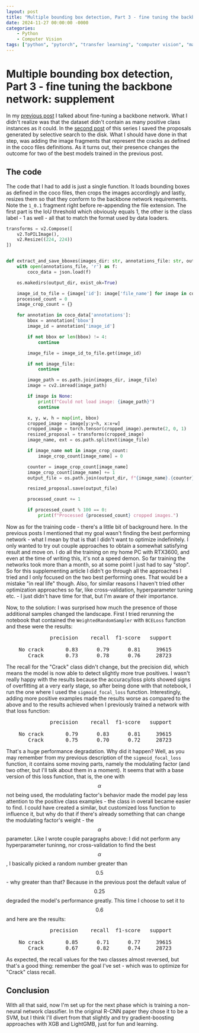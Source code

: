 ```yaml
---
layout: post
title: "Multiple bounding box detection, Part 3 - fine tuning the backbone network"
date: 2024-11-27 00:00:00 -0000
categories:
    - Python
    - Computer Vision
tags: ["python", "pytorch", "transfer learning", "computer vision", "math"]
---
```


# Multiple bounding box detection, Part 3 - fine tuning the backbone network: supplement

In my [previous post](https://mmalek06.github.io/python/2024/11/23/multiple-bounding-box-detection-part3.html) I talked about fine-tuning a backbone network. What I didn't realize was that the dataset didn't contain as many positive class instances as it could. In the [second post](https://mmalek06.github.io/python/2024/11/02/multiple-bounding-box-detection-part2.html) of this series I saved the proposals generated by selective search to the disk. What I should have done in that step, was adding the image fragments that represent the cracks as defined in the coco files definitions. As it turns out, their presence changes the outcome for two of the best models trained in the previous post.

## The code

The code that I had to add is just a single function. It loads bounding boxes as defined in the coco files, then crops the images accordingly and lastly, resizes them so that they conform to the backbone network requirements. Note the `1_0.1` fragment right before re-appending the file extension. The first part is the IoU threshold which obviously equals 1, the other is the class label - 1 as well - all that to match the format used by data loaders.

```python
transforms = v2.Compose([
    v2.ToPILImage(),
    v2.Resize((224, 224))
])


def extract_and_save_bboxes(images_dir: str, annotations_file: str, output_dir: str) -> None:
    with open(annotations_file, 'r') as f:
        coco_data = json.load(f)

    os.makedirs(output_dir, exist_ok=True)

    image_id_to_file = {image['id']: image['file_name'] for image in coco_data['images']}
    processed_count = 0
    image_crop_count = {}

    for annotation in coco_data['annotations']:
        bbox = annotation['bbox']
        image_id = annotation['image_id']

        if not bbox or len(bbox) != 4:
            continue

        image_file = image_id_to_file.get(image_id)

        if not image_file:
            continue

        image_path = os.path.join(images_dir, image_file)
        image = cv2.imread(image_path)

        if image is None:
            print(f"Could not load image: {image_path}")
            continue

        x, y, w, h = map(int, bbox)
        cropped_image = image[y:y+h, x:x+w]
        cropped_image = torch.tensor(cropped_image).permute(2, 0, 1)
        resized_proposal = transforms(cropped_image)
        image_name, ext = os.path.splitext(image_file)

        if image_name not in image_crop_count:
            image_crop_count[image_name] = 0

        counter = image_crop_count[image_name]
        image_crop_count[image_name] += 1
        output_file = os.path.join(output_dir, f"{image_name}.{counter}.1_0.1{ext}")

        resized_proposal.save(output_file)

        processed_count += 1

        if processed_count % 100 == 0:
            print(f"Processed {processed_count} cropped images.")
```

Now as for the training code - there's a little bit of background here. In the previous posts I mentioned that my goal wasn't finding the best performing network - what I mean by that is that I didn't want to optimize indefinitely. I only wanted to try out couple approaches to obtain a somewhat satisfying result and move on. I do all the training on my home PC with RTX3600, and even at the time of writing this, it's not a speed demon. So far training the networks took more than a month, so at some point I just had to say "stop". So for this supplementing article I didn't go through all the approaches I tried and I only focused on the two best performing ones. That would be a mistake "in real life" though. Also, for similar reasons I haven't tried other optimization approaches so far, like cross-validation, hyperparameter tuning etc. - I just didn't have time for that, but I'm aware of their importance. 

Now, to the solution: I was surprised how much the presence of those additional samples changed the landscape. First I tried rerunning the notebook that contained the `WeightedRandomSampler` with `BCELoss` function and these were the results:

<pre>
              precision    recall  f1-score   support

    No crack       0.83      0.79      0.81     39615
       Crack       0.73      0.78      0.76     28723
</pre>

The recall for the "Crack" class didn't change, but the precision did, which means the model is now able to detect slightly more true positives. I wasn't really happy with the results because the accuracy/loss plots showed signs of overfitting at a very early stage, so after being done with that notebook, I run the one where I used the `sigmoid_focal_loss` function. Interestingly, adding more positive examples made the results worse as compared to the above and to the results achieved when I previously trained a network with that loss function:

<pre>
              precision    recall  f1-score   support

    No crack       0.79      0.83      0.81     39615
       Crack       0.75      0.70      0.72     28723
</pre>

That's a huge performance degradation. Why did it happen? Well, as you may remember from my previous description of the `sigmoid_focal_loss` function, it contains some moving parts, namely the modulating factor (and two other, but I'll talk about them in a moment). It seems that with a base version of this loss function, that is, the one with $$\alpha$$ not being used, the modulating factor's behavior made the model pay less attention to the positive class examples - the class in overall became easier to find. I could have created a similar, but customized loss function to influence it, but why do that if there's already something that can change the modulating factor's weight - the $$\alpha$$ parameter. Like I wrote couple paragraphs above: I did not perform any hyperparameter tuninng, nor cross-validation to find the best $$\alpha$$, I basically picked a random number greater than $$0.5$$ - why greater than that? Because in the previous post the default value of $$0.25$$ degraded the model's performance greatly. This time I choose to set it to $$0.6$$ and here are the results:

<pre>
              precision    recall  f1-score   support

    No crack       0.85      0.71      0.77     39615
       Crack       0.67      0.82      0.74     28723
</pre>

As expected, the recall values for the two classes almost reversed, but that's a good thing: remember the goal I've set - which was to optimize for "Crack" class recall.

## Conclusion

With all that said, now I'm set up for the next phase which is training a non-neural network classifier. In the original R-CNN paper they chose it to be a SVM, but I think I'll divert from that slightly and try gradient-boosting approaches with XGB and LightGMB, just for fun and learning.
